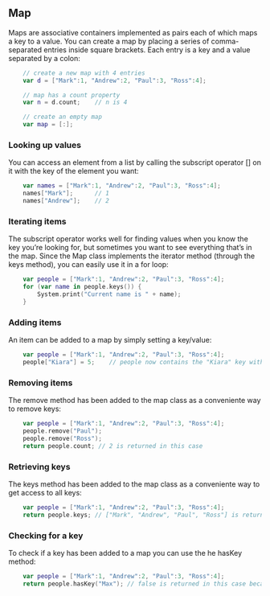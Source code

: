 ## Map

Maps are associative containers implemented as pairs each of which maps a key to a value. You can create a map by placing a series of comma-separated entries inside square brackets. Each entry is a key and a value separated by a colon:

```swift
	// create a new map with 4 entries
	var d = ["Mark":1, "Andrew":2, "Paul":3, "Ross":4];

	// map has a count property
	var n = d.count;	// n is 4

	// create an empty map
	var map = [:];
```

### Looking up values
You can access an element from a list by calling the subscript operator [] on it with the key of the element you want:
			
```swift
	var names = ["Mark":1, "Andrew":2, "Paul":3, "Ross":4];
	names["Mark"];      // 1
	names["Andrew"];    // 2
```

### Iterating items
The subscript operator works well for finding values when you know the key you’re looking for, but sometimes you want to see everything that’s in the map. Since the Map class implements the iterator method (through the keys method), you can easily use it in a for loop:
```swift
	var people = ["Mark":1, "Andrew":2, "Paul":3, "Ross":4];
	for (var name in people.keys()) {
		System.print("Current name is " + name);
	}
```

### Adding items
An item can be added to a map by simply setting a key/value:
```swift
	var people = ["Mark":1, "Andrew":2, "Paul":3, "Ross":4];
	people["Kiara"] = 5;	// people now contains the "Kiara" key with value 5
```

### Removing items
The remove method has been added to the map class as a conveniente way to remove keys:
```swift
	var people = ["Mark":1, "Andrew":2, "Paul":3, "Ross":4];
	people.remove("Paul");
	people.remove("Ross");
	return people.count; // 2 is returned in this case
```

### Retrieving keys
The keys method has been added to the map class as a conveniente way to get access to all keys:
```swift
	var people = ["Mark":1, "Andrew":2, "Paul":3, "Ross":4];
	return people.keys; // ["Mark", "Andrew", "Paul", "Ross"] is returned in this case
```

### Checking for a key
To check if a key has been added to a map you can use the he hasKey method:
```swift
	var people = ["Mark":1, "Andrew":2, "Paul":3, "Ross":4];
	return people.hasKey("Max"); // false is returned in this case because the "Max" key is not in the people map
```
